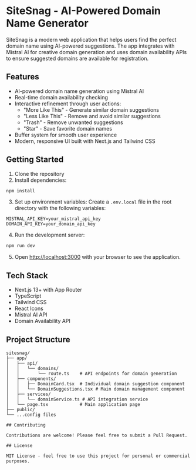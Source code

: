 # SiteSnag - AI-Powered Domain Name Generator

SiteSnag is a modern web application that helps users find the perfect domain name using AI-powered suggestions. The app integrates with Mistral AI for creative domain generation and uses domain availability APIs to ensure suggested domains are available for registration.

## Features

- AI-powered domain name generation using Mistral AI
- Real-time domain availability checking
- Interactive refinement through user actions:
  - "More Like This" - Generate similar domain suggestions
  - "Less Like This" - Remove and avoid similar suggestions
  - "Trash" - Remove unwanted suggestions
  - "Star" - Save favorite domain names
- Buffer system for smooth user experience
- Modern, responsive UI built with Next.js and Tailwind CSS

## Getting Started

1. Clone the repository
2. Install dependencies:
```bash
npm install
```

3. Set up environment variables:
Create a `.env.local` file in the root directory with the following variables:
```
MISTRAL_API_KEY=your_mistral_api_key
DOMAIN_API_KEY=your_domain_api_key
```

4. Run the development server:
```bash
npm run dev
```

5. Open [http://localhost:3000](http://localhost:3000) with your browser to see the application.

## Tech Stack

- Next.js 13+ with App Router
- TypeScript
- Tailwind CSS
- React Icons
- Mistral AI API
- Domain Availability API

## Project Structure

```
sitesnag/
├── app/
│   ├── api/
│   │   └── domains/
│   │       └── route.ts    # API endpoints for domain generation
│   ├── components/
│   │   ├── DomainCard.tsx  # Individual domain suggestion component
│   │   └── DomainSuggestions.tsx # Main domain management component
│   ├── services/
│   │   └── domainService.ts # API integration service
│   └── page.tsx            # Main application page
├── public/
└── ...config files

## Contributing

Contributions are welcome! Please feel free to submit a Pull Request.

## License

MIT License - feel free to use this project for personal or commercial purposes.
